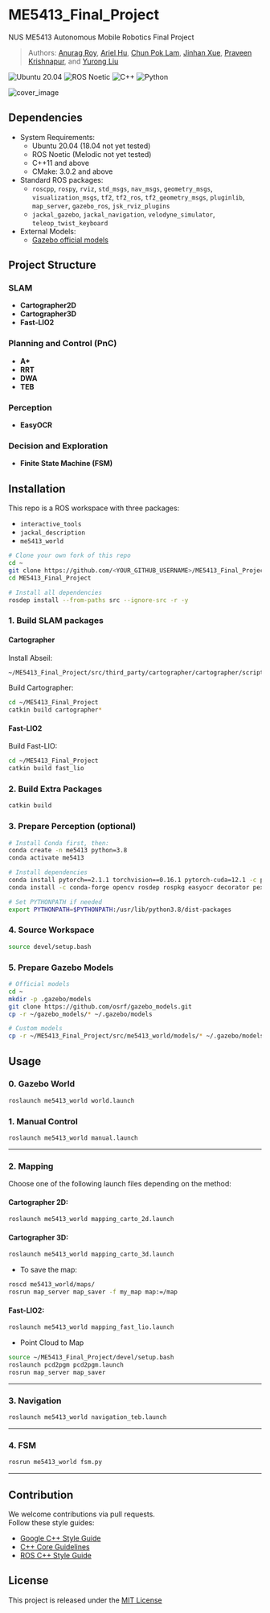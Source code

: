 # ME5413_Final_Project

NUS ME5413 Autonomous Mobile Robotics Final Project  
> Authors: [Anurag Roy](https://github.com/anuragroy2001), [Ariel Hu](https://github.com/loggcc), [Chun Pok Lam](https://github.com/bobbylammy71446307), [Jinhan Xue](https://github.com/tchb0910), [Praveen Krishnapur](https://github.com/Praveen8978), and [Yurong Liu](https://github.com/liuyurong129)

![Ubuntu 20.04](https://img.shields.io/badge/OS-Ubuntu_20.04-informational?style=flat&logo=ubuntu&logoColor=white&color=2bbc8a)
![ROS Noetic](https://img.shields.io/badge/Tools-ROS_Noetic-informational?style=flat&logo=ROS&logoColor=white&color=2bbc8a)
![C++](https://img.shields.io/badge/Code-C++-informational?style=flat&logo=c%2B%2B&logoColor=white&color=2bbc8a)
![Python](https://img.shields.io/badge/Code-Python-informational?style=flat&logo=Python&logoColor=white&color=2bbc8a)

![cover_image](src/me5413_world/media/gz_world.png)

## Dependencies

* System Requirements:
  * Ubuntu 20.04 (18.04 not yet tested)
  * ROS Noetic (Melodic not yet tested)
  * C++11 and above
  * CMake: 3.0.2 and above
* Standard ROS packages:
  * `roscpp`, `rospy`, `rviz`, `std_msgs`, `nav_msgs`, `geometry_msgs`, `visualization_msgs`, `tf2`, `tf2_ros`, `tf2_geometry_msgs`, `pluginlib`, `map_server`, `gazebo_ros`, `jsk_rviz_plugins`
  * `jackal_gazebo`, `jackal_navigation`, `velodyne_simulator`, `teleop_twist_keyboard`
* External Models:
  * [Gazebo official models](https://github.com/osrf/gazebo_models)

## Project Structure

### SLAM
- **Cartographer2D**
- **Cartographer3D**
- **Fast-LIO2**

### Planning and Control (PnC)
- **A\***
- **RRT**
- **DWA**
- **TEB**

### Perception
- **EasyOCR**

### Decision and Exploration
- **Finite State Machine (FSM)**

## Installation

This repo is a ROS workspace with three packages:

- `interactive_tools`
- `jackal_description`
- `me5413_world`

```bash
# Clone your own fork of this repo
cd ~
git clone https://github.com/<YOUR_GITHUB_USERNAME>/ME5413_Final_Project.git
cd ME5413_Final_Project

# Install all dependencies
rosdep install --from-paths src --ignore-src -r -y
```

### 1. Build SLAM packages

#### Cartographer

Install Abseil:

```bash
~/ME5413_Final_Project/src/third_party/cartographer/cartographer/scripts/install_abseil.sh
```

Build Cartographer:

```bash
cd ~/ME5413_Final_Project
catkin build cartographer*
```

#### Fast-LIO2

Build Fast-LIO:

```bash
cd ~/ME5413_Final_Project
catkin build fast_lio
```

### 2. Build Extra Packages

```bash
catkin build
```

### 3. Prepare Perception (optional)

```bash
# Install Conda first, then:
conda create -n me5413 python=3.8
conda activate me5413

# Install dependencies
conda install pytorch==2.1.1 torchvision==0.16.1 pytorch-cuda=12.1 -c pytorch -c nvidia
conda install -c conda-forge opencv rosdep rospkg easyocr decorator pexpect numpy defusedxml ipdb

# Set PYTHONPATH if needed
export PYTHONPATH=$PYTHONPATH:/usr/lib/python3.8/dist-packages
```

### 4. Source Workspace

```bash
source devel/setup.bash
```

### 5. Prepare Gazebo Models

```bash
# Official models
cd ~
mkdir -p .gazebo/models
git clone https://github.com/osrf/gazebo_models.git
cp -r ~/gazebo_models/* ~/.gazebo/models

# Custom models
cp -r ~/ME5413_Final_Project/src/me5413_world/models/* ~/.gazebo/models
```

## Usage

### 0. Gazebo World

```bash
roslaunch me5413_world world.launch
```

### 1. Manual Control

```bash
roslaunch me5413_world manual.launch
```

---

### 2. Mapping

Choose one of the following launch files depending on the method:

#### **Cartographer 2D**:

```bash
roslaunch me5413_world mapping_carto_2d.launch
```

#### **Cartographer 3D**:

```bash
roslaunch me5413_world mapping_carto_3d.launch
```

- To save the map:

```bash
roscd me5413_world/maps/
rosrun map_server map_saver -f my_map map:=/map
```

#### **Fast-LIO2**:

```bash
roslaunch me5413_world mapping_fast_lio.launch
```

- Point Cloud to Map

```bash
source ~/ME5413_Final_Project/devel/setup.bash
roslaunch pcd2pgm pcd2pgm.launch
rosrun map_server map_saver
```

---

### 3. Navigation

```bash
roslaunch me5413_world navigation_teb.launch
```

---

### 4. FSM

```bash
rosrun me5413_world fsm.py
```

---

## Contribution

We welcome contributions via pull requests.  
Follow these style guides:

- [Google C++ Style Guide](https://google.github.io/styleguide/cppguide.html)
- [C++ Core Guidelines](https://isocpp.github.io/CppCoreGuidelines/CppCoreGuidelines#main)
- [ROS C++ Style Guide](http://wiki.ros.org/CppStyleGuide)

## License

This project is released under the [MIT License](https://github.com/NUS-Advanced-Robotics-Centre/ME5413_Final_Project/blob/main/LICENSE)
